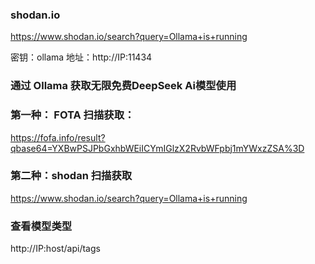 ### shodan.io
https://www.shodan.io/search?query=Ollama+is+running

密钥：ollama 地址：http://IP:11434

### 通过 Ollama 获取无限免费DeepSeek Ai模型使用

### 第一种： FOTA 扫描获取：

https://fofa.info/result?qbase64=YXBwPSJPbGxhbWEiICYmIGlzX2RvbWFpbj1mYWxzZSA%3D


### 第二种：shodan 扫描获取

https://www.shodan.io/search?query=Ollama+is+running

### 查看模型类型

http://IP:host/api/tags
